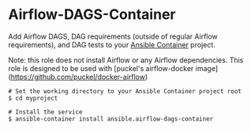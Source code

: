 # Airflow-DAGS-Container

Add Airflow DAGS, DAG requirements (outside of regular Airflow requirements), and DAG tests to your [Ansible Container](https://github.com/ansible/ansible-container) project.

Note: this role does not install Airflow or any Airflow dependencies.  This role is designed to be used with [puckel's airflow-docker image] (https://github.com/puckel/docker-airflow)

```
# Set the working directory to your Ansible Container project root
$ cd myproject

# Install the service
$ ansible-container install ansible.airflow-dags-container
```

